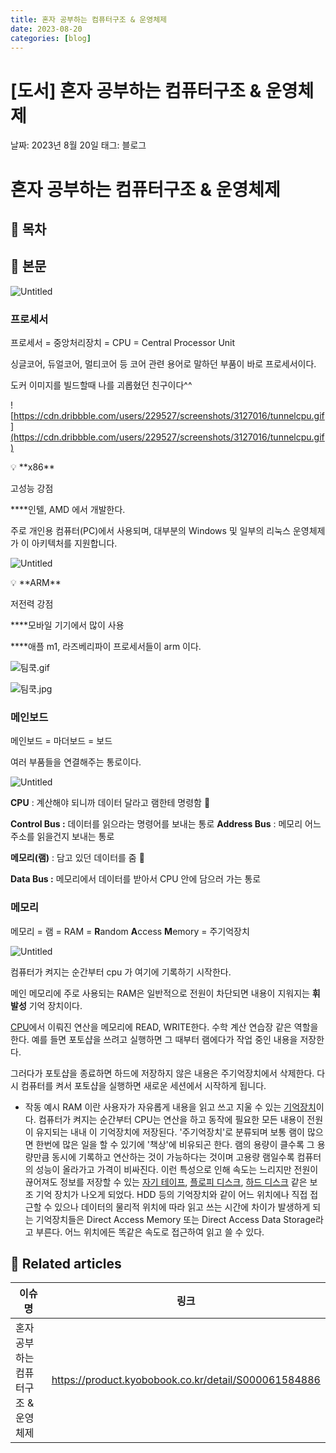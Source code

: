 ```yaml
---
title: 혼자 공부하는 컴퓨터구조 & 운영체제
date: 2023-08-20
categories: [blog]
---
```


# [도서] 혼자 공부하는 컴퓨터구조 & 운영체제

날짜: 2023년 8월 20일
태그: 블로그

# 혼자 공부하는 컴퓨터구조 & 운영체제

## 🤔 목차

## 🌱 본문

![Untitled](%5B%E1%84%83%E1%85%A9%E1%84%89%E1%85%A5%5D%20%E1%84%92%E1%85%A9%E1%86%AB%E1%84%8C%E1%85%A1%20%E1%84%80%E1%85%A9%E1%86%BC%E1%84%87%E1%85%AE%E1%84%92%E1%85%A1%E1%84%82%E1%85%B3%E1%86%AB%20%E1%84%8F%E1%85%A5%E1%86%B7%E1%84%91%E1%85%B2%E1%84%90%E1%85%A5%E1%84%80%E1%85%AE%E1%84%8C%E1%85%A9%20&%20%E1%84%8B%E1%85%AE%E1%86%AB%E1%84%8B%E1%85%A7%E1%86%BC%E1%84%8E%E1%85%A6%E1%84%8C%E1%85%A6%2081ce84cd0c0540fd892e578f381cd02b/Untitled.png)

### 프로세서

프로세서 = 중앙처리장치 = CPU = Central Processor Unit

싱글코어, 듀얼코어, 멀티코어 등 코어 관련 용어로 말하던 부품이 바로 프로세서이다.

도커 이미지를 빌드할때 나를 괴롭혔던 친구이다^^

![https://cdn.dribbble.com/users/229527/screenshots/3127016/tunnelcpu.gif](https://cdn.dribbble.com/users/229527/screenshots/3127016/tunnelcpu.gif)

<aside>
💡 **x86**

고성능 강점

\*\*\*\*인텔, AMD 에서 개발한다.

주로 개인용 컴퓨터(PC)에서 사용되며, 대부분의 Windows 및 일부의 리눅스 운영체제가 이 아키텍처를 지원합니다.

![Untitled](%5B%E1%84%83%E1%85%A9%E1%84%89%E1%85%A5%5D%20%E1%84%92%E1%85%A9%E1%86%AB%E1%84%8C%E1%85%A1%20%E1%84%80%E1%85%A9%E1%86%BC%E1%84%87%E1%85%AE%E1%84%92%E1%85%A1%E1%84%82%E1%85%B3%E1%86%AB%20%E1%84%8F%E1%85%A5%E1%86%B7%E1%84%91%E1%85%B2%E1%84%90%E1%85%A5%E1%84%80%E1%85%AE%E1%84%8C%E1%85%A9%20&%20%E1%84%8B%E1%85%AE%E1%86%AB%E1%84%8B%E1%85%A7%E1%86%BC%E1%84%8E%E1%85%A6%E1%84%8C%E1%85%A6%2081ce84cd0c0540fd892e578f381cd02b/Untitled%201.png)

</aside>

<aside>
💡 **ARM**

저전력 강점

\*\*\*\*모바일 기기에서 많이 사용

\*\*\*\*애플 m1, 라즈베리파이 프로세서들이 arm 이다.

![팀쿡.gif](%5B%E1%84%83%E1%85%A9%E1%84%89%E1%85%A5%5D%20%E1%84%92%E1%85%A9%E1%86%AB%E1%84%8C%E1%85%A1%20%E1%84%80%E1%85%A9%E1%86%BC%E1%84%87%E1%85%AE%E1%84%92%E1%85%A1%E1%84%82%E1%85%B3%E1%86%AB%20%E1%84%8F%E1%85%A5%E1%86%B7%E1%84%91%E1%85%B2%E1%84%90%E1%85%A5%E1%84%80%E1%85%AE%E1%84%8C%E1%85%A9%20&%20%E1%84%8B%E1%85%AE%E1%86%AB%E1%84%8B%E1%85%A7%E1%86%BC%E1%84%8E%E1%85%A6%E1%84%8C%E1%85%A6%2081ce84cd0c0540fd892e578f381cd02b/%25ED%258C%2580%25EC%25BF%25A1.gif)

![팀쿡.jpg](%5B%E1%84%83%E1%85%A9%E1%84%89%E1%85%A5%5D%20%E1%84%92%E1%85%A9%E1%86%AB%E1%84%8C%E1%85%A1%20%E1%84%80%E1%85%A9%E1%86%BC%E1%84%87%E1%85%AE%E1%84%92%E1%85%A1%E1%84%82%E1%85%B3%E1%86%AB%20%E1%84%8F%E1%85%A5%E1%86%B7%E1%84%91%E1%85%B2%E1%84%90%E1%85%A5%E1%84%80%E1%85%AE%E1%84%8C%E1%85%A9%20&%20%E1%84%8B%E1%85%AE%E1%86%AB%E1%84%8B%E1%85%A7%E1%86%BC%E1%84%8E%E1%85%A6%E1%84%8C%E1%85%A6%2081ce84cd0c0540fd892e578f381cd02b/%25ED%258C%2580%25EC%25BF%25A1.jpg)

</aside>

### 메인보드

메인보드 = 마더보드 = 보드

여러 부품들을 연결해주는 통로이다.

![Untitled](%5B%E1%84%83%E1%85%A9%E1%84%89%E1%85%A5%5D%20%E1%84%92%E1%85%A9%E1%86%AB%E1%84%8C%E1%85%A1%20%E1%84%80%E1%85%A9%E1%86%BC%E1%84%87%E1%85%AE%E1%84%92%E1%85%A1%E1%84%82%E1%85%B3%E1%86%AB%20%E1%84%8F%E1%85%A5%E1%86%B7%E1%84%91%E1%85%B2%E1%84%90%E1%85%A5%E1%84%80%E1%85%AE%E1%84%8C%E1%85%A9%20&%20%E1%84%8B%E1%85%AE%E1%86%AB%E1%84%8B%E1%85%A7%E1%86%BC%E1%84%8E%E1%85%A6%E1%84%8C%E1%85%A6%2081ce84cd0c0540fd892e578f381cd02b/Untitled%202.png)

**CPU** : 계산해야 되니까 데이터 달라고 램한테 명령함 🤖

**Control Bus :** 데이터를 읽으라는 명령어를 보내는 통로
**Address Bus** : 메모리 어느 주소를 읽을건지 보내는 통로

**메모리(램)** : 담고 있던 데이터를 줌 💾

**Data Bus :** 메모리에서 데이터를 받아서 CPU 안에 담으러 가는 통로

### 메모리

메모리 = 램 = RAM = **R**andom **A**ccess **M**emory = 주기억장치

![Untitled](%5B%E1%84%83%E1%85%A9%E1%84%89%E1%85%A5%5D%20%E1%84%92%E1%85%A9%E1%86%AB%E1%84%8C%E1%85%A1%20%E1%84%80%E1%85%A9%E1%86%BC%E1%84%87%E1%85%AE%E1%84%92%E1%85%A1%E1%84%82%E1%85%B3%E1%86%AB%20%E1%84%8F%E1%85%A5%E1%86%B7%E1%84%91%E1%85%B2%E1%84%90%E1%85%A5%E1%84%80%E1%85%AE%E1%84%8C%E1%85%A9%20&%20%E1%84%8B%E1%85%AE%E1%86%AB%E1%84%8B%E1%85%A7%E1%86%BC%E1%84%8E%E1%85%A6%E1%84%8C%E1%85%A6%2081ce84cd0c0540fd892e578f381cd02b/Untitled%203.png)

컴퓨터가 켜지는 순간부터 cpu 가 여기에 기록하기 시작한다.

메인 메모리에 주로 사용되는 RAM은 일반적으로 전원이 차단되면 내용이 지워지는 **휘발성** 기억 장치이다.

[CPU](https://namu.wiki/w/CPU)에서 이뤄진 연산을 메모리에 READ, WRITE한다. 수학 계산 연습장 같은 역할을 한다.
예를 들면 포토샵을 쓰려고 실행하면 그 때부터 램에다가 작업 중인 내용을 저장한다.

그러다가 포토샵을 종료하면 하드에 저장하지 않은 내용은 주기억장치에서 삭제한다. 다시 컴퓨터를 켜서 포토샵을 실행하면 새로운 세션에서 시작하게 됩니다.

- 작동 예시
  RAM 이란 사용자가 자유롭게 내용을 읽고 쓰고 지울 수 있는 [기억장치](https://namu.wiki/w/%EA%B8%B0%EC%96%B5%EC%9E%A5%EC%B9%98)이다. 컴퓨터가 켜지는 순간부터 CPU는 연산을 하고 동작에 필요한 모든 내용이 전원이 유지되는 내내 이 기억장치에 저장된다. '주기억장치'로 분류되며 보통 램이 많으면 한번에 많은 일을 할 수 있기에 '책상'에 비유되곤 한다.
  램의 용량이 클수록 그 용량만큼 동시에 기록하고 연산하는 것이 가능하다는 것이며 고용량 램일수록 컴퓨터의 성능이 올라가고 가격이 비싸진다.
  이런 특성으로 인해 속도는 느리지만 전원이 끊어져도 정보를 저장할 수 있는 [자기 테이프](https://namu.wiki/w/%EC%9E%90%EA%B8%B0%ED%85%8C%EC%9D%B4%ED%94%84), [플로피 디스크](https://namu.wiki/w/%ED%94%8C%EB%A1%9C%ED%94%BC%20%EB%94%94%EC%8A%A4%ED%81%AC), [하드 디스크](https://namu.wiki/w/%ED%95%98%EB%93%9C%20%EB%94%94%EC%8A%A4%ED%81%AC%20%EB%93%9C%EB%9D%BC%EC%9D%B4%EB%B8%8C) 같은 보조 기억 장치가 나오게 되었다.
  HDD 등의 기억장치와 같이 어느 위치에나 직접 접근할 수 있으나 데이터의 물리적 위치에 따라 읽고 쓰는 시간에 차이가 발생하게 되는 기억장치들은 Direct Access Memory 또는 Direct Access Data Storage라고 부른다.
  어느 위치에든 똑같은 속도로 접근하여 읽고 쓸 수 있다.

## 📎 Related articles

| 이슈명                              | 링크                                                 |
| ----------------------------------- | ---------------------------------------------------- |
| 혼자 공부하는 컴퓨터구조 & 운영체제 | https://product.kyobobook.co.kr/detail/S000061584886 |
